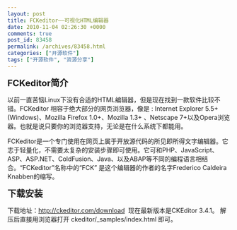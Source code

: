 ```yaml
---
layout: post
title: FCKeditor——可视化HTML编辑器
date: 2010-11-04 02:26:30 +0000
comments: true
post_id: 83458
permalink: /archives/83458.html
categories: ["开源软件"]
tags: ["开源软件", "资源分享"]
---
```


<span style="font-size: 20px"><strong>FCKeditor简介</strong></span>

以前一直苦恼Linux下没有合适的HTML编辑器，但是现在找到一款软件比较不错。FCKeditor 相容于绝大部分的网页浏览器，像是 : Internet Explorer 5.5+ (Windows)、Mozilla Firefox 1.0+、Mozilla 1.3+ 、Netscape 7+以及Opera浏览器。也就是说只要你的浏览器支持，无论是在什么系统下都能用。

FCKeditor是一个专门使用在网页上属于开放源代码的所见即所得文字编辑器。它志于轻量化，不需要太复杂的安装步骤即可使用。它可和PHP、JavaScript、ASP、ASP.NET、ColdFusion、Java、以及ABAP等不同的编程语言相结合。“FCKeditor”名称中的“FCK” 是这个编辑器的作者的名字Frederico Caldeira Knabben的缩写。

<span style="font-size: 20px"><strong>下载安装</strong></span>

下载地址：http://ckeditor.com/download  现在最新版本是CKEditor 3.4.1。
解压后直接用浏览器打开 ckeditor/_samples/index.html 即可。
